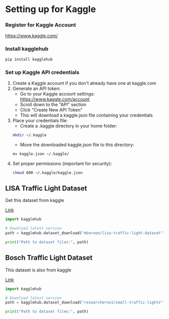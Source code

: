# Setting up for Kaggle

### Register for Kaggle Account
https://www.kaggle.com/

### Install kagglehub
```bash
pip install kagglehub
```

### Set up Kaggle API credentials
1. Create a Kaggle account if you don't already have one at kaggle.com
2. Generate an API token:
    - Go to your Kaggle account settings: https://www.kaggle.com/account
    - Scroll down to the "API" section
    - Click "Create New API Token"
    - This will download a kaggle.json file containing your credentials
3. Place your credentials file:
    - Create a .kaggle directory in your home folder:
    ```bash
    mkdir ~/.kaggle
    ```
    - Move the downloaded kaggle.json file to this directory:
    ```bash
    mv kaggle.json ~/.kaggle/
    ```
4. Set proper permissions (important for security):
    ```bash
    chmod 600 ~/.kaggle/kaggle.json
    ```

## LISA Traffic Light Dataset

Get this dataset from kaggle

[Link](https://www.kaggle.com/datasets/mbornoe/lisa-traffic-light-dataset)

```python
import kagglehub

# Download latest version
path = kagglehub.dataset_download("mbornoe/lisa-traffic-light-dataset")

print("Path to dataset files:", path)
```

## Bosch Traffic Light Dataset

This dataset is also from kaggle

[Link](https://www.kaggle.com/datasets/researcherno1/small-traffic-lights)

```python
import kagglehub

# Download latest version
path = kagglehub.dataset_download("researcherno1/small-traffic-lights")

print("Path to dataset files:", path)
```
